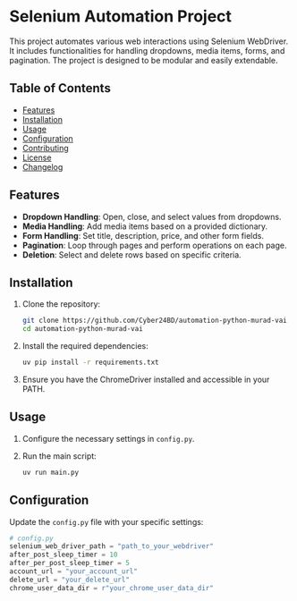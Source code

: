 # Selenium Automation Project

This project automates various web interactions using Selenium WebDriver. It includes functionalities for handling dropdowns, media items, forms, and pagination. The project is designed to be modular and easily extendable.

## Table of Contents

- [Features](#features)
- [Installation](#installation)
- [Usage](#usage)
- [Configuration](#configuration)
- [Contributing](#contributing)
- [License](#license)
- [Changelog](#changelog)

## Features

- **Dropdown Handling**: Open, close, and select values from dropdowns.
- **Media Handling**: Add media items based on a provided dictionary.
- **Form Handling**: Set title, description, price, and other form fields.
- **Pagination**: Loop through pages and perform operations on each page.
- **Deletion**: Select and delete rows based on specific criteria.

## Installation

1. Clone the repository:
    ```sh
    git clone https://github.com/Cyber24BD/automation-python-murad-vai
    cd automation-python-murad-vai
    ```

2. Install the required dependencies:
    ```sh
    uv pip install -r requirements.txt
    ```

3. Ensure you have the ChromeDriver installed and accessible in your PATH.

## Usage

1. Configure the necessary settings in `config.py`.

2. Run the main script:
    ```sh
    uv run main.py
    ```

## Configuration

Update the `config.py` file with your specific settings:

```python
# config.py
selenium_web_driver_path = "path_to_your_webdriver"
after_post_sleep_timer = 10
after_per_post_sleep_timer = 5
account_url = "your_account_url"
delete_url = "your_delete_url"
chrome_user_data_dir = r"your_chrome_user_data_dir"